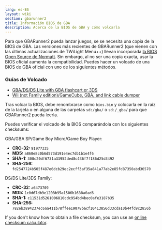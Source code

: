 ```yaml
---
lang: es-ES
layout: wiki
section: gbarunner2
title: Información BIOS de GBA
description: Acerca de la BIOS de GBA y cómo volcarla
---
```


Para que GBARunner2 pueda lanzar juegos, se se necesita una copia de la BIOS de GBA. Las versiones más recientes de GBARunner2 (que vienen con las últimas actualizaciones de TWiLight Menu++) llevan incorporada [la BIOS Open Source de Normatt](https://github.com/Normmatt/gba_bios). Sin embargo, al no ser una copia exacta, usar la BIOS oficial aumenta la compatibilidad. Puedes hacer un volcado de una BIOS de GBA oficial con uno de los siguientes métodos.

### Guías de Volcado

- [GBA/DS/DS Lite with GBA flashcart or 3DS](https://glazedbelmont.github.io/gbabiosdump/)
- [Wii (not Family edition)/GameCube, GBA, and link cable dumper](https://github.com/FIX94/gba-link-cable-dumper)

Tras volcar la BIOS, debe renombrarse como `bios.bin` y colocarla en la raíz de la tarjeta o en alguna de las carpetas `sd:/gba/` o `sd:/_gba/` para que GBARunner2 pueda leerla.

Puedes verificar el volcado de la BIOS comparándola con los siguientes checksums:

GBA/GBA SP/Game Boy Micro/Game Boy Player:
- **CRC-32:** `81977335`
- **MD5:** `a860e8c0b6d573d191e4ec7db1b1e4f6`
- **SHA-1:** `300c20df6731a33952ded8c436f7f186d25d3492`
- **SHA-256:** `fd2547724b505f487e6dcb29ec2ecff3af35a841a77ab2e85fd87350abd36570`

DS/DS Lite/3DS Family:
- **CRC-32:** `a6473709`
- **MD5:** `1c0d67db9e1208b95a1506b1688a0ad6`
- **SHA-1:** `c11531d5261006810cdc954bd4bec0afe3187b35`
- **SHA-256:** `782eb3894237ec6aa411b78ffee19078bacf10413856d33cda10b44fd9c2856b`

If you don't know how to obtain a file checksum, you can use an [online checksum calculator](https://emn178.github.io/online-tools/crc32_checksum.html).
